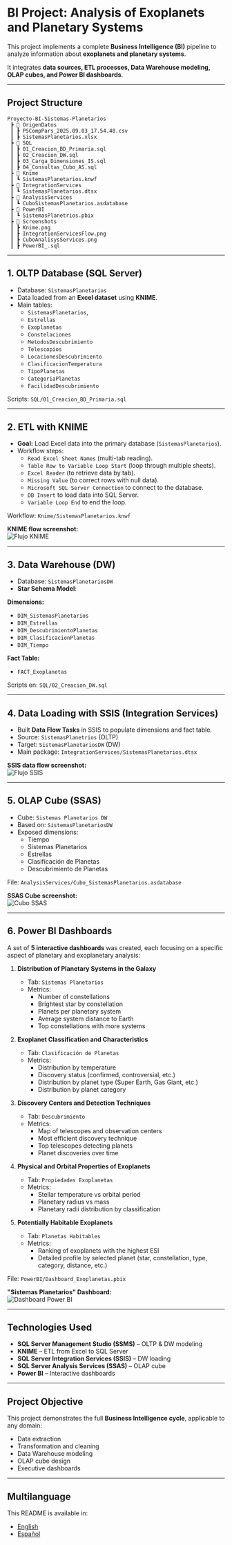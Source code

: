 # BI Project: Analysis of Exoplanets and Planetary Systems

This project implements a complete **Business Intelligence (BI)** pipeline to analyze information about **exoplanets and planetary systems**.  

It integrates **data sources, ETL processes, Data Warehouse modeling, OLAP cubes, and Power BI dashboards**.  

---

## Project Structure

```
Proyecto-BI-Sistemas-Planetarios
 ┣ 📂 OrigenDatos
 ┃ ┣ PSCompPars_2025.09.03_17.54.48.csv
 ┃ ┣ SistemasPlanetarios.xlsx
 ┣ 📂 SQL
 ┃ ┣ 01_Creacion_BD_Primaria.sql
 ┃ ┣ 02_Creacion_DW.sql
 ┃ ┣ 03_Carga_Dimensiones_IS.sql
 ┃ ┣ 04_Consultas_Cubo_AS.sql
 ┣ 📂 Knime
 ┃ ┗ SistemasPlanetarios.knwf
 ┣ 📂 IntegrationServices
 ┃ ┗ SistemasPlanetarios.dtsx
 ┣ 📂 AnalysisServices
 ┃ ┗ CuboSistemasPlanetarios.asdatabase
 ┣ 📂 PowerBI
 ┃ ┗ SistemasPlanetrios.pbix
 ┣ 📂 Screenshots
 ┃ ┣ Knime.png
 ┃ ┣ IntegrationServicesFlow.png
 ┃ ┣ CuboAnalisysServices.png
 ┃ ┣ PowerBI_.sql
```

---

## 1. OLTP Database (SQL Server)

- Database: `SistemasPlanetarios`  
- Data loaded from an **Excel dataset** using **KNIME**.  
- Main tables:  
  - `SistemasPlanetarios`,  
  - `Estrellas`  
  - `Exoplanetas`  
  - `Constelaciones`  
  - `MetodosDescubrimiento`
  - `Telescopios`
  - `LocacionesDescubrimiento`
  - `ClasificacionTemperatura`
  - `TipoPlanetas`
  - `CategoriaPlanetas`
  - `FacilidadDescubrimiento`  

Scripts: `SQL/01_Creacion_BD_Primaria.sql` 

---

## 2. ETL with KNIME

- **Goal:** Load Excel data into the primary database (`SistemasPlanetarios`).  
- Workflow steps:  
  - `Read Excel Sheet Names` (multi-tab reading).  
  - `Table Row to Variable Loop Start` (loop through multiple sheets).
  - `Excel Reader` (to retrieve data by tab).
  - `Missing Value` (to correct rows with null data).
  - `Microsoft SQL Server Connection` to connect to the database.
  - `DB Insert` to load data into SQL Server.
  - `Variable Loop End` to end the loop.
 
Workflow: `Knime/SistemasPlanetarios.knwf`  

**KNIME flow screenshot:**  
![Flujo KNIME](./Screenshots/Knime.png)

---

## 3. Data Warehouse (DW)

- Database: `SistemasPlanetariosDW`  
- **Star Schema Model**:  

**Dimensions:**
- `DIM_SistemasPlanetarios`
- `DIM_Estrellas`
- `DIM_DescubrimientoPlanetas`
- `DIM_ClasificacionPlanetas`
- `DIM_Tiempo`

**Fact Table:**
- `FACT_Exoplanetas` 

Scripts en: `SQL/02_Creacion_DW.sql`

---

## 4. Data Loading with SSIS (Integration Services)

- Built **Data Flow Tasks** in SSIS to populate dimensions and fact table.  
- Source: `SistemasPlanetrios` (OLTP)  
- Target: `SistemasPlanetariosDW` (DW)  
- Main package: `IntegrationServices/SistemasPlanetarios.dtsx`  

**SSIS data flow screenshot:**  
![Flujo SSIS](./Screenshots/IntegrationServicesFlow.png)

---

## 5. OLAP Cube (SSAS)

- Cube: `Sistemas Planetarios DW`  
- Based on: `SistemasPlanetariosDW`   
- Exposed dimensions:  
  - Tiempo  
  - Sistemas Planetarios  
  - Estrellas  
  - Clasificación de Planetas  
  - Descubrimiento de Planetas 
 
File: `AnalysisServices/Cubo_SistemasPlanetarios.asdatabase`

**SSAS Cube screenshot:**  
![Cubo SSAS](./Screenshots/CuboAnalysisServices.png)

---

## 6. Power BI Dashboards

A set of **5 interactive dashboards** was created, each focusing on a specific aspect of planetary and exoplanetary analysis:

1. **Distribution of Planetary Systems in the Galaxy**  
   - Tab: `Sistemas Planetarios`  
   - Metrics:  
     - Number of constellations  
     - Brightest star by constellation  
     - Planets per planetary system  
     - Average system distance to Earth  
     - Top constellations with more systems  

2. **Exoplanet Classification and Characteristics**  
   - Tab: `Clasificación de Planetas`  
   - Metrics:  
     - Distribution by temperature  
     - Discovery status (confirmed, controversial, etc.)  
     - Distribution by planet type (Super Earth, Gas Giant, etc.)  
     - Distribution by planet category  

3. **Discovery Centers and Detection Techniques**  
   - Tab: `Descubrimiento`  
   - Metrics:  
     - Map of telescopes and observation centers  
     - Most efficient discovery technique  
     - Top telescopes detecting planets  
     - Planet discoveries over time  

4. **Physical and Orbital Properties of Exoplanets**  
   - Tab: `Propiedades Exoplanetas` 
   - Metrics:  
     - Stellar temperature vs orbital period  
     - Planetary radius vs mass  
     - Planetary radii distribution by classification  

5. **Potentially Habitable Exoplanets**  
   - Tab: `Planetas Habitables` 
   - Metrics:  
     - Ranking of exoplanets with the highest ESI  
     - Detailed profile by selected planet (star, constellation, type, category, distance, etc.)  

File: `PowerBI/Dashboard_Exoplanetas.pbix` 

**"Sistemas Planetarios" Dashboard:**  
![Dashboard Power BI](./Screenshots/PowerBI.png)

---

## Technologies Used

- **SQL Server Management Studio (SSMS)** – OLTP & DW modeling  
- **KNIME** – ETL from Excel to SQL Server  
- **SQL Server Integration Services (SSIS)** – DW loading  
- **SQL Server Analysis Services (SSAS)** – OLAP cube  
- **Power BI** – Interactive dashboards  

---

## Project Objective

This project demonstrates the full **Business Intelligence cycle**, applicable to any domain:  

- Data extraction  
- Transformation and cleaning  
- Data Warehouse modeling  
- OLAP cube design  
- Executive dashboards

---

## Multilanguage

This README is available in:  
- [English](README.md)  
- [Español](README.es.md)
